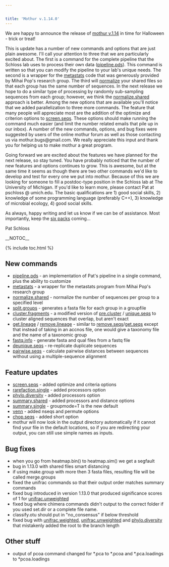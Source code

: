 ```yaml
---


title: 'Mothur v.1.14.0'
---
```

We are happy to announce the release of [ mothur
v.1.14](mothur_v.1.14.0) in time for Halloween - trick or
treat!

This is update has a number of new commands and options that are just
plain awesome. I\'ll call your attention to three that we are
particularly excited about. The first is a command for the complete
pipeline that the Schloss lab uses to process their own data
([pipeline.pds](pipeline.pds)). This command is written so
that you can modify the pipeline to your lab\'s unique needs. The second
is a wrapper for the [metastats](metastats) code that was
generously provided by Mihai Pop\'s research group. The third will [
normalize](normalize.shared) your shared files so that each
group has the same number of sequences. In the next release we hope to
do a similar type of processing by randomly sub-sampling sequences from
each group; however, we think the
[normalize.shared](normalize.shared) approach is better.
Among the new options that are available you\'ll notice that we added
parallelization to three more commands. The feature that many people
will appreciate most are the addition of the optimize and criterion
options to [screen.seqs](screen.seqs). These options should
make running the command much easier (and limit the number related
emails that pile up in our inbox). A number of the new commands,
options, and bug fixes were suggested by users of the online mothur
forum as well as those contacting us via mothur.bugs\@gmail.com. We
really appreciate this input and thank you for helping us to make mothur
a great program.

Going forward we are excited about the features we have planned for the
next release, so stay tuned. You have probably noticed that the number
of new features and options continues to grow. This is awesome, but at
the same time it seems as though there are two other commands we\'d like
to develop and test for every one we put into mothur. Because of this we
are looking for someone to fill a postdoc-type position in the Schloss
lab at The University of Michigan. If you\'d like to learn more, please
contact Pat at pschloss @ umich.edu. The basic qualifications are 1)
good social skills, 2) knowledge of some programming language
(preferably C++), 3) knowledge of microbial ecology, 4) good social
skills.

As always, happy writing and let us know if we can be of assistance.
Most importantly, keep the [six packs](http://leinie.com/red.html)
coming\...

Pat Schloss

\_\_NOTOC\_\_

{% include toc.html %}

## New commands

-   [pipeline.pds](pipeline.pds) - an implementation of
    Pat\'s pipeline in a single command, plus the ability to customize
-   [metastats](metastats) - a wrapper for the metastats
    program from Mihai Pop\'s research group
-   [normalize.shared](normalize.shared) - normalize the
    number of sequences per group to a specified level
-   [split.groups](split.groups) - generates a fasta file for
    each group in a groupfile
-   [cluster.fragments](cluster.fragments) - a modified
    version of [pre.cluster](pre.cluster) /
    [unique.seqs](unique.seqs) to cluster aligned sequences
    that overlap, but aren\'t exact
-   [get.lineage](get.lineage) /
    [remove.lineage](remove.lineage) - similar to
    [remove.seqs](remove.seqs)/[get.seqs](get.seqs "wikilink")
    except that instead of taking in an accnos file, one would give a
    taxonomy file and the name of a taxonomic group
-   [fastq.info](fastq.info) - generate fasta and qual files
    from a fastq file
-   [deunique.seqs](deunique.seqs) - re-replicate duplicate
    sequences
-   [pairwise.seqs](pairwise.seqs) - calculate pairwise
    distances between sequences without using a multiple-sequence
    alignment

## Feature updates

-   [screen.seqs](screen.seqs) - added optimize and criteria
    options
-   [rarefaction.single](rarefaction.single) - added
    processors option
-   [phylo.diversity](phylo.diversity) - added processors
    option
-   [summary.shared](summary.shared) - added processors and
    distance options
-   [summary.single](summary.single) - groupmode=T is the new
    default
-   [venn](venn) - added nseqs and permute options
-   [chop.seqs](chop.seqs) - added short option
-   mothur will now look in the output directory automatically if it
    cannot find your file in the default locations, so if you are
    redirecting your output, you can still use simple names as inputs.

## Bug fixes

-   when you go from heatmap.bin() to heatmap.sim() we get a segfault
-   bug in 1.13.0 with shared files smart distancing
-   if using make.group with more then 3 fasta files, resulting file
    will be called merge.groups
-   fixed the unifrac commands so that their output order matches
    summary commands
-   fixed bug introduced in version 1.13.0 that produced significance
    scores of 1 for [unifrac.unweighted](unifrac.unweighted)
-   fixed bug where chimera commands didn\'t output to the correct
    folder if you used set.dir or a complete file name.
-   classify.otu should put in \"no\_consensus\" if below threshold
-   fixed bug with [unifrac.weighted](unifrac.weighted),
    [unifrac.unweighted](unifrac.unweighted) and
    [phylo.diversity](phylo.diversity) that mistakenly added
    the root to the branch length

## Other stuff

-   output of pcoa command changed for \*.pca to \*.pcoa and
    \*.pca.loadings to \*pcoa.loadings
